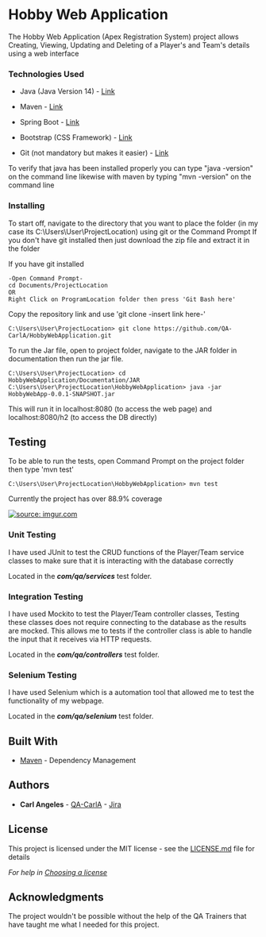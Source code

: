 # Hobby Web Application

The Hobby Web Application (Apex Registration System) project allows Creating, Viewing, Updating and Deleting of a Player's and Team's details using a web interface

### Technologies Used
* Java (Java Version 14) - [Link](https://www.oracle.com/java/technologies/javase/jdk14-archive-downloads.html)

* Maven - [Link](https://maven.apache.org/)

* Spring Boot - [Link](https://spring.io/tools)

* Bootstrap (CSS Framework) - [Link](https://getbootstrap.com/)

* Git (not mandatory but makes it easier) - [Link](https://git-scm.com)

To verify that java has been installed properly you can type "java -version" on the command line likewise with maven by typing "mvn -version" on the command line

### Installing

To start off, navigate to the directory that you want to place the folder (in my case its C:\Users\User\ProjectLocation) using git or the Command Prompt
If you don't have git installed then just download the zip file and extract it in the folder

If you have git installed
```
-Open Command Prompt-
cd Documents/ProjectLocation
OR
Right Click on ProgramLocation folder then press 'Git Bash here'
```

Copy the repository link and use 'git clone -insert link here-' 

```
C:\Users\User\ProjectLocation> git clone https://github.com/QA-CarlA/HobbyWebApplication.git
```

To run the Jar file, open to project folder, navigate to the JAR folder in documentation then run the jar file.

```
C:\Users\User\ProjectLocation> cd HobbyWebApplication/Documentation/JAR
C:\Users\User\ProjectLocation\HobbyWebApplication> java -jar HobbyWebApp-0.0.1-SNAPSHOT.jar 
```

This will run it in localhost:8080 (to access the web page) and localhost:8080/h2 (to access the DB directly)

## Testing

To be able to run the tests, open Command Prompt on the project folder then type 'mvn test'
```
C:\Users\User\ProjectLocation\HobbyWebApplication> mvn test
```

Currently the project has over 88.9% coverage

<a href="https://imgur.com/YXQxRbh"><img src="https://i.imgur.com/YXQxRbh.png" title="source: imgur.com" /></a>

### Unit Testing

I have used JUnit to test the CRUD functions of the Player/Team service classes to make sure that it is interacting with the database correctly

Located in the ***com/qa/services*** test folder.

### Integration Testing

I have used Mockito to test the Player/Team controller classes, Testing these classes does not require connecting to the database as the results are mocked. This allows me to tests if the controller class is able to handle the input that it receives via HTTP requests.

Located in the ***com/qa/controllers*** test folder.

### Selenium Testing

I have used Selenium which is a automation tool that allowed me to test the functionality of my webpage.

Located in the ***com/qa/selenium*** test folder.

## Built With

* [Maven](https://maven.apache.org/) - Dependency Management

## Authors
* **Carl Angeles** - [QA-CarlA](https://github.com/QA-CarlA) - [Jira](https://test20novsoft2.atlassian.net/secure/RapidBoard.jspa?rapidView=5&projectKey=HP&selectedIssue=HP-8&atlOrigin=eyJpIjoiNjFmZGM2ZTlhZWJlNDc3YzgxYmMwMjc4MDQyOGZkNGQiLCJwIjoiaiJ9)

## License

This project is licensed under the MIT license - see the [LICENSE.md](LICENSE.md) file for details 

*For help in [Choosing a license](https://choosealicense.com/)*

## Acknowledgments
The project wouldn't be possible without the help of the QA Trainers that have taught me what I needed for this project.
